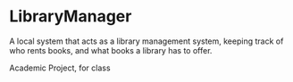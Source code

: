 # LibraryManager
A local system that acts as a library management system, keeping track of who rents books, and what books a library has to offer.

Academic Project, for class
